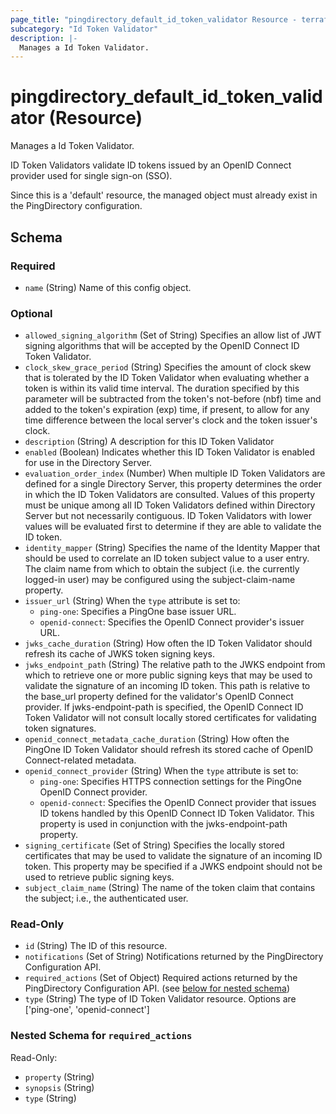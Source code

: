 ```yaml
---
page_title: "pingdirectory_default_id_token_validator Resource - terraform-provider-pingdirectory"
subcategory: "Id Token Validator"
description: |-
  Manages a Id Token Validator.
---
```


# pingdirectory_default_id_token_validator (Resource)

Manages a Id Token Validator.

ID Token Validators validate ID tokens issued by an OpenID Connect provider used for single sign-on (SSO).

Since this is a 'default' resource, the managed object must already exist in the PingDirectory configuration.



<!-- schema generated by tfplugindocs -->
## Schema

### Required

- `name` (String) Name of this config object.

### Optional

- `allowed_signing_algorithm` (Set of String) Specifies an allow list of JWT signing algorithms that will be accepted by the OpenID Connect ID Token Validator.
- `clock_skew_grace_period` (String) Specifies the amount of clock skew that is tolerated by the ID Token Validator when evaluating whether a token is within its valid time interval. The duration specified by this parameter will be subtracted from the token's not-before (nbf) time and added to the token's expiration (exp) time, if present, to allow for any time difference between the local server's clock and the token issuer's clock.
- `description` (String) A description for this ID Token Validator
- `enabled` (Boolean) Indicates whether this ID Token Validator is enabled for use in the Directory Server.
- `evaluation_order_index` (Number) When multiple ID Token Validators are defined for a single Directory Server, this property determines the order in which the ID Token Validators are consulted. Values of this property must be unique among all ID Token Validators defined within Directory Server but not necessarily contiguous. ID Token Validators with lower values will be evaluated first to determine if they are able to validate the ID token.
- `identity_mapper` (String) Specifies the name of the Identity Mapper that should be used to correlate an ID token subject value to a user entry. The claim name from which to obtain the subject (i.e. the currently logged-in user) may be configured using the subject-claim-name property.
- `issuer_url` (String) When the `type` attribute is set to:
  - `ping-one`: Specifies a PingOne base issuer URL.
  - `openid-connect`: Specifies the OpenID Connect provider's issuer URL.
- `jwks_cache_duration` (String) How often the ID Token Validator should refresh its cache of JWKS token signing keys.
- `jwks_endpoint_path` (String) The relative path to the JWKS endpoint from which to retrieve one or more public signing keys that may be used to validate the signature of an incoming ID token. This path is relative to the base_url property defined for the validator's OpenID Connect provider. If jwks-endpoint-path is specified, the OpenID Connect ID Token Validator will not consult locally stored certificates for validating token signatures.
- `openid_connect_metadata_cache_duration` (String) How often the PingOne ID Token Validator should refresh its stored cache of OpenID Connect-related metadata.
- `openid_connect_provider` (String) When the `type` attribute is set to:
  - `ping-one`: Specifies HTTPS connection settings for the PingOne OpenID Connect provider.
  - `openid-connect`: Specifies the OpenID Connect provider that issues ID tokens handled by this OpenID Connect ID Token Validator. This property is used in conjunction with the jwks-endpoint-path property.
- `signing_certificate` (Set of String) Specifies the locally stored certificates that may be used to validate the signature of an incoming ID token. This property may be specified if a JWKS endpoint should not be used to retrieve public signing keys.
- `subject_claim_name` (String) The name of the token claim that contains the subject; i.e., the authenticated user.

### Read-Only

- `id` (String) The ID of this resource.
- `notifications` (Set of String) Notifications returned by the PingDirectory Configuration API.
- `required_actions` (Set of Object) Required actions returned by the PingDirectory Configuration API. (see [below for nested schema](#nestedatt--required_actions))
- `type` (String) The type of ID Token Validator resource. Options are ['ping-one', 'openid-connect']

<a id="nestedatt--required_actions"></a>
### Nested Schema for `required_actions`

Read-Only:

- `property` (String)
- `synopsis` (String)
- `type` (String)



